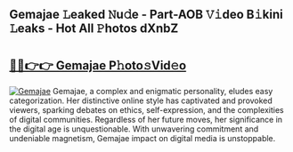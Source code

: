 ## Gemajae 𝙻eaked 𝙽u𝚍e - Part-AOB 𝚅𝚒deo B𝚒kini 𝙻eaks - Hot All 𝙿hotos dXnbZ

# <h2><a href="http://ld0p8p.urlbe.top/?page=Gemajae">🔗🔗👉👉 Gemajae P𝚑oto𝚜Vid𝚎o</a></h2>

[![Gemajae](https://i.imgur.com/eBuTRDB.gif)](http://ld0p8p.urlbe.top/?page=Gemajae)
Gemajae, a complex and enigmatic personality, eludes easy categorization. Her distinctive online style has captivated and provoked viewers, sparking debates on ethics, self-expression, and the complexities of digital communities. Regardless of her future moves, her significance in the digital age is unquestionable. With unwavering commitment and undeniable magnetism, Gemajae impact on digital media is unstoppable.
